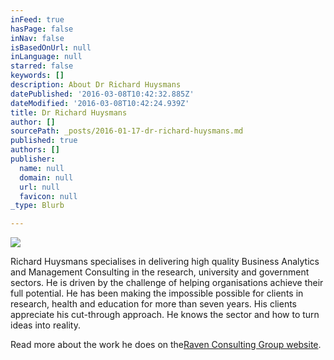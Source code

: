 ```yaml
---
inFeed: true
hasPage: false
inNav: false
isBasedOnUrl: null
inLanguage: null
starred: false
keywords: []
description: About Dr Richard Huysmans
datePublished: '2016-03-08T10:42:32.885Z'
dateModified: '2016-03-08T10:42:24.939Z'
title: Dr Richard Huysmans
author: []
sourcePath: _posts/2016-01-17-dr-richard-huysmans.md
published: true
authors: []
publisher:
  name: null
  domain: null
  url: null
  favicon: null
_type: Blurb

---
```

![](https://the-grid-user-content.s3-us-west-2.amazonaws.com/85348323-3bee-4da5-83d7-fb0f86518844.jpg)

Richard
Huysmans specialises in delivering high quality Business Analytics and 
Management Consulting in the research, university and government 
sectors. He is driven by the challenge of helping organisations achieve 
their full potential. He has been making the impossible possible for 
clients in research, health and education for more than seven years. His
clients appreciate his cut-through approach. He knows the sector and 
how to turn ideas into reality.

Read more about the work he does on the[Raven Consulting Group website][0].

[0]: www.ravencg.com.au
